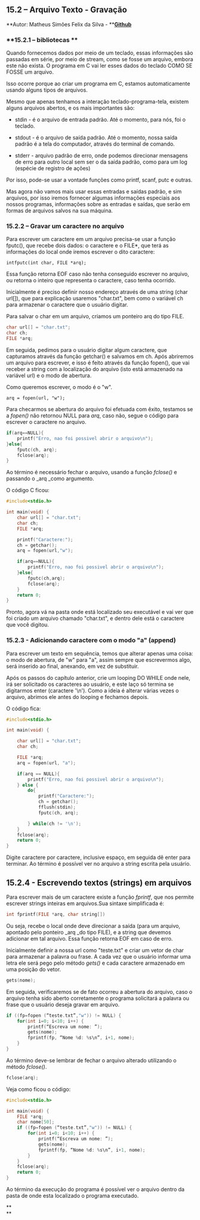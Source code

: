 ## **15.2 – Arquivo Texto - Gravação**

**Autor: Matheus Simões Felix da Silva - **[**Github**](https://github.com/MathSimoes)

### **15.2.1 – bibliotecas **

Quando fornecemos dados por meio de um teclado, essas informações são passadas em série, por meio de stream, como se fosse um arquivo, embora este não exista. O programa em C vai ler esses dados do teclado COMO SE FOSSE um arquivo.

Isso ocorre porque ao criar um programa em C, estamos automaticamente usando alguns tipos de arquivos.

Mesmo que apenas tenhamos a interação teclado-programa-tela, existem alguns arquivos abertos, e os mais importantes são:

* stdin - é o arquivo de entrada padrão. Até o momento, para nós, foi o teclado.

* stdout - é o arquivo de saída padrão. Até o momento, nossa saída padrão é a tela do computador, através do terminal de comando.

* stderr - arquivo padrão de erro, onde podemos direcionar mensagens de erro para outro local sem ser o da saída padrão, como para um log \(espécie de registro de ações\)

Por isso, pode-se usar a vontade funções como printf, scanf, putc e outras.

Mas agora não vamos mais usar essas entradas e saídas padrão, e sim arquivos, por isso iremos fornecer algumas informações especiais aos nossos programas, informações sobre as entradas e saídas, que serão em formas de arquivos salvos na sua máquina.

### **15.2.2 – Gravar um caractere no arquivo**

Para escrever um caractere em um arquivo precisa-se usar a função fputc\(\), que recebe dois dados: o caractere e o FILE\*, que terá as informações do local onde iremos escrever o dito caractere:

`intfputc(int char, FILE *arq);`

Essa função retorna EOF caso não tenha conseguido escrever no arquivo, ou retorna o inteiro que representa o caractere, caso tenha ocorrido.

Inicialmente é preciso definir nosso endereço através de uma string \(char url\[\]\), que para explicação usaremos "char.txt", bem como o variável ch para armazenar o caractere que o usuário digitar.

Para salvar o char em um arquivo, criamos um ponteiro arq do tipo FILE.

```c
char url[] = "char.txt";
char ch;
FILE *arq;
```

Em seguida, pedimos para o usuário digitar algum caractere, que capturamos através da função getchar\(\) e salvamos em ch. Após abriremos um arquivo para escrever, e isso é feito através da função fopen\(\), que vai receber a string com a localização do arquivo \(isto está armazenado na variável url\) e o modo de abertura.

Como queremos escrever, o modo é o "w".

`arq = fopen(url, "w");`

Para checarmos se abertura do arquivo foi efetuada com êxito, testamos se a _fopen\(\)_ não retornou NULL para _arq_, caso não, segue o código para escrever o caractere no arquivo.

```c
if(arq==NULL){
    printf("Erro, nao foi possivel abrir o arquivo\n");
}else{
    fputc(ch, arq);
    fclose(arq);
}
```

Ao término é necessário fechar o arquivo, usando a função _fclose\(\)_ e passando o \_arq \_como argumento.

O código C ficou:

```c
#include<stdio.h>

int main(void) {
    char url[] = "char.txt";
    char ch;
    FILE *arq;

    printf("Caractere:");
    ch = getchar();
    arq = fopen(url,"w");

    if(arq==NULL){
        printf("Erro, nao foi possivel abrir o arquivo\n");
    }else{
        fputc(ch,arq);
        fclose(arq);
    }
    return 0;
}
```

Pronto, agora vá na pasta onde está localizado seu executável e vai ver que foi criado um arquivo chamado "char.txt", e dentro dele está o caractere que você digitou.

### **15.2.3 - Adicionando caractere com o modo "a" \(append\)**

Para escrever um texto em sequência, temos que alterar apenas uma coisa: o modo de abertura, de "w" para "a", assim sempre que escrevermos algo, será inserido ao final, anexando, em vez de substituir.

Após os passos do capítulo anterior, crie um looping DO WHILE onde nele, irá ser solicitado os caracteres ao usuário, e este laço só termina se digitarmos enter \(caractere '\n'\). Como a ideia é alterar várias vezes o arquivo, abrimos ele antes do looping e fechamos depois.

O código fica:

```c
#include<stdio.h>

int main(void) {

    char url[] = "char.txt";
    char ch;

    FILE *arq;
    arq = fopen(url, "a");

    if(arq == NULL){
        printf("Erro, nao foi possivel abrir o arquivo\n");
    } else {
        do{
            printf("Caractere:");
            ch = getchar();
            fflush(stdin);
            fputc(ch, arq);

        } while(ch != '\n');
    }
    fclose(arq);
    return 0;
}
```

Digite caractere por caractere, inclusive espaço, em seguida dê enter para terminar. Ao término é possível ver no arquivo a string escrita pela usuário.

## **15.2.4 - Escrevendo textos \(strings\) em arquivos**

Para escrever mais de um caractere existe a função _fprintf_, que nos permite escrever strings inteiras em arquivos.Sua sintaxe simplificada é:

```c
int fprintf(FILE *arq, char string[])
```

Ou seja, recebe o local onde deve direcionar a saída \(para um arquivo, apontado pelo ponteiro \_arq \_do tipo FILE\), e a string que devemos adicionar em tal arquivo. Essa função retorna EOF em caso de erro.

Inicialmente definir a nossa url como "teste.txt" e criar um vetor de char para armazenar a palavra ou frase. A cada vez que o usuário informar uma letra ele será pego pelo método _gets\(\)_ e cada caractere armazenado em uma posição do vetor.

```c
gets(nome);
```

Em seguida, verificaremos se de fato ocorreu a abertura do arquivo, caso o arquivo tenha sido aberto corretamente o programa solicitará a palavra ou frase que o usuário deseja gravar em arquivo.

```c
if ((fp=fopen (“teste.txt”,"w")) != NULL) {
    for(int i=0; i<10; i++) {
        printf(“Escreva um nome: ”);
        gets(nome);
        fprintf(fp, “Nome %d: %s\n”, i+1, nome);
    }
}
```

Ao término deve-se lembrar de fechar o arquivo alterado utilizando o método _fclose\(\)_.

```c
fclose(arq);
```

Veja como ficou o código:

```c
#include<stdio.h>

int main(void) {
    FILE *arq;
    char nome[50];
    if ((fp=fopen (“teste.txt”,"w")) != NULL) {
        for(int i=0; i<10; i++) {
            printf(“Escreva um nome: ”);
            gets(nome);
            fprintf(fp, “Nome %d: %s\n”, i+1, nome);
        }
    }
    fclose(arq);
    return 0;
}
```

Ao término da execução do programa é possível ver o arquivo dentro da pasta de onde esta localizado o programa executado.



**          
**


